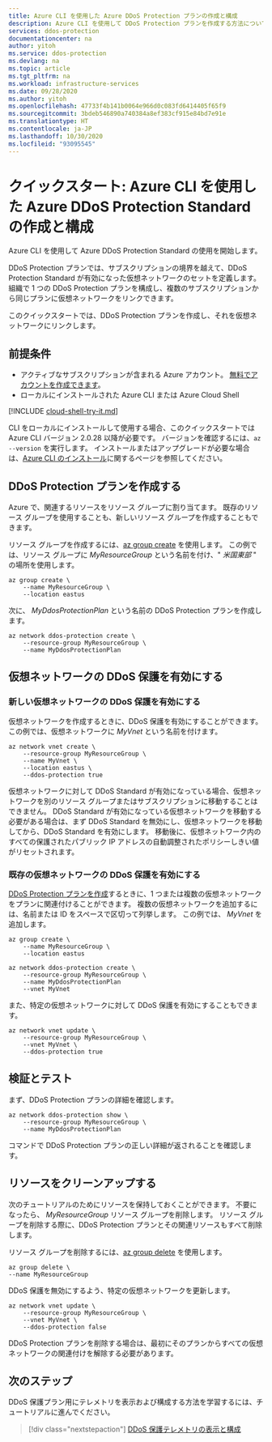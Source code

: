 ```yaml
---
title: Azure CLI を使用した Azure DDoS Protection プランの作成と構成
description: Azure CLI を使用して DDoS Protection プランを作成する方法について説明します
services: ddos-protection
documentationcenter: na
author: yitoh
ms.service: ddos-protection
ms.devlang: na
ms.topic: article
ms.tgt_pltfrm: na
ms.workload: infrastructure-services
ms.date: 09/28/2020
ms.author: yitoh
ms.openlocfilehash: 47733f4b141b0064e966d0c083fd6414405f65f9
ms.sourcegitcommit: 3bdeb546890a740384a8ef383cf915e84bd7e91e
ms.translationtype: HT
ms.contentlocale: ja-JP
ms.lasthandoff: 10/30/2020
ms.locfileid: "93095545"
---
```

# <a name="quickstart-create-and-configure-azure-ddos-protection-standard-using-azure-cli"></a>クイックスタート: Azure CLI を使用した Azure DDoS Protection Standard の作成と構成

Azure CLI を使用して Azure DDoS Protection Standard の使用を開始します。 

DDoS Protection プランでは、サブスクリプションの境界を越えて、DDoS Protection Standard が有効になった仮想ネットワークのセットを定義します。 組織で 1 つの DDoS Protection プランを構成し、複数のサブスクリプションから同じプランに仮想ネットワークをリンクできます。 

このクイックスタートでは、DDoS Protection プランを作成し、それを仮想ネットワークにリンクします。 

## <a name="prerequisites"></a>前提条件

- アクティブなサブスクリプションが含まれる Azure アカウント。 [無料でアカウントを作成できます](https://azure.microsoft.com/free/?WT.mc_id=A261C142F)。
- ローカルにインストールされた Azure CLI または Azure Cloud Shell

[!INCLUDE [cloud-shell-try-it.md](../../includes/cloud-shell-try-it.md)]

CLI をローカルにインストールして使用する場合、このクイックスタートでは Azure CLI バージョン 2.0.28 以降が必要です。 バージョンを確認するには、`az --version` を実行します。 インストールまたはアップグレードが必要な場合は、[Azure CLI のインストール]( /cli/azure/install-azure-cli)に関するページを参照してください。

## <a name="create-a-ddos-protection-plan"></a>DDoS Protection プランを作成する

Azure で、関連するリソースをリソース グループに割り当てます。 既存のリソース グループを使用することも、新しいリソース グループを作成することもできます。

リソース グループを作成するには、[az group create](https://docs.microsoft.com/cli/azure/group?view=azure-cli-latest#az-group-create&preserve-view=true) を使用します。 この例では、リソース グループに _MyResourceGroup_ という名前を付け、" _米国東部_ " の場所を使用します。

```azurecli-interactive
az group create \
    --name MyResourceGroup \
    --location eastus
```

次に、 _MyDdosProtectionPlan_ という名前の DDoS Protection プランを作成します。

```azurecli-interactive
az network ddos-protection create \
    --resource-group MyResourceGroup \
    --name MyDdosProtectionPlan
```

## <a name="enable-ddos-protection-for-a-virtual-network"></a>仮想ネットワークの DDoS 保護を有効にする

### <a name="enable-ddos-protection-for-a-new-virtual-network"></a>新しい仮想ネットワークの DDoS 保護を有効にする

仮想ネットワークを作成するときに、DDoS 保護を有効にすることができます。 この例では、仮想ネットワークに _MyVnet_ という名前を付けます。 

```azurecli-interactive
az network vnet create \
    --resource-group MyResourceGroup \
    --name MyVnet \
    --location eastus \
    --ddos-protection true
```

仮想ネットワークに対して DDoS Standard が有効になっている場合、仮想ネットワークを別のリソース グループまたはサブスクリプションに移動することはできません。 DDoS Standard が有効になっている仮想ネットワークを移動する必要がある場合は、まず DDoS Standard を無効にし、仮想ネットワークを移動してから、DDoS Standard を有効にします。 移動後に、仮想ネットワーク内のすべての保護されたパブリック IP アドレスの自動調整されたポリシーしきい値がリセットされます。

### <a name="enable-ddos-protection-for-an-existing-virtual-network"></a>既存の仮想ネットワークの DDoS 保護を有効にする

[DDoS Protection プランを作成](#create-a-ddos-protection-plan)するときに、1 つまたは複数の仮想ネットワークをプランに関連付けることができます。 複数の仮想ネットワークを追加するには、名前または ID をスペースで区切って列挙します。 この例では、 _MyVnet_ を追加します。

```azurecli-interactive
az group create \
    --name MyResourceGroup \
    --location eastus

az network ddos-protection create \
    --resource-group MyResourceGroup \
    --name MyDdosProtectionPlan
    --vnet MyVnet
```

また、特定の仮想ネットワークに対して DDoS 保護を有効にすることもできます。

```azurecli-interactive
az network vnet update \
    --resource-group MyResourceGroup \
    --vnet MyVnet \
    --ddos-protection true
```

## <a name="validate-and-test"></a>検証とテスト

まず、DDoS Protection プランの詳細を確認します。

```azurecli-interactive
az network ddos-protection show \
    --resource-group MyResourceGroup \
    --name MyDdosProtectionPlan
```

コマンドで DDoS Protection プランの正しい詳細が返されることを確認します。

## <a name="clean-up-resources"></a>リソースをクリーンアップする

次のチュートリアルのためにリソースを保持しておくことができます。 不要になったら、 _MyResourceGroup_ リソース グループを削除します。 リソース グループを削除する際に、DDoS Protection プランとその関連リソースもすべて削除します。 

リソース グループを削除するには、[az group delete](https://docs.microsoft.com/cli/azure/group?view=azure-cli-latest#az_group_delete&preserve-view=true) を使用します。

```azurecli-interactive
az group delete \
--name MyResourceGroup 
```

DDoS 保護を無効にするよう、特定の仮想ネットワークを更新します。

```azurecli-interactive
az network vnet update \
    --resource-group MyResourceGroup \
    --vnet MyVnet \
    --ddos-protection false
```

DDoS Protection プランを削除する場合は、最初にそのプランからすべての仮想ネットワークの関連付けを解除する必要があります。 

## <a name="next-steps"></a>次のステップ

DDoS 保護プラン用にテレメトリを表示および構成する方法を学習するには、チュートリアルに進んでください。

> [!div class="nextstepaction"]
> [DDoS 保護テレメトリの表示と構成](telemetry-monitoring-alerting.md)